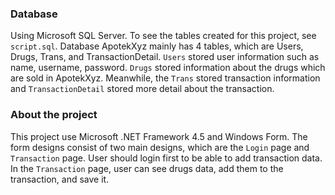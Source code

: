 ### Database
Using Microsoft SQL Server. To see the tables created for this project, see `script.sql`.
Database ApotekXyz mainly has 4 tables, which are Users, Drugs, Trans, and TransactionDetail.
`Users` stored user information such as name, username, password. `Drugs` stored information about the drugs which are sold in ApotekXyz. 
Meanwhile, the `Trans` stored transaction information and `TransactionDetail` stored more detail about the transaction.

### About the project
This project use Microsoft .NET Framework 4.5 and Windows Form. The form designs consist of two main designs, which are the `Login` page and `Transaction` page.
User should login first to be able to add transaction data. In the `Transaction` page, user can see drugs data, add them to the transaction, and save it.
